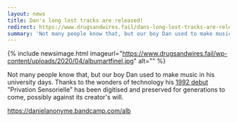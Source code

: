 ```yaml
---
layout: news
title: Dan's long lost tracks are released!
redirect: https://www.drugsandwires.fail/dans-long-lost-tracks-are-released/
summary: 'Not many people know that, but our boy Dan used to make music in his university days. Thanks to the wonders of technology his 1992 debut "Privation Sensorielle" has been digitised and preserved for generations to come, possibly against its creator''s will.'
---
```


{% include newsimage.html imageurl="https://www.drugsandwires.fail/wp-content/uploads/2020/04/albumartfinel.jpg" alt="" %}

Not many people know that, but our boy Dan used to make music in his university days. Thanks to the wonders of technology his [1992 debut](https://danielanonyme.bandcamp.com/album/privation-sensorielle) "Privation Sensorielle" has been digitised and preserved for generations to come, possibly against its creator's will.

[https://danielanonyme.bandcamp.com/alb ](https://danielanonyme.bandcamp.com/album/privation-sensorielle)

